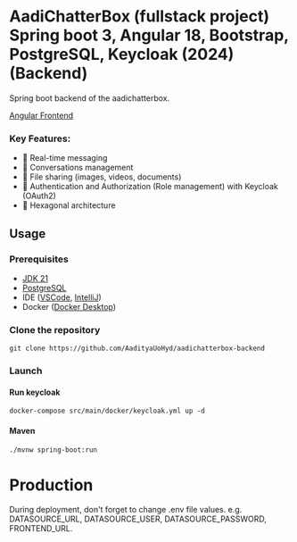 # AadiChatterBox (fullstack project) Spring boot 3, Angular 18, Bootstrap, PostgreSQL, Keycloak (2024) (Backend)

Spring boot backend of the aadichatterbox.

[Angular Frontend](https://github.com/AadityaUoHyd/aadichatterbox-frontend)

### Key Features:
- 💬 Real-time messaging
- 👥 Conversations management
- 📁 File sharing (images, videos, documents)
- 🔐 Authentication and Authorization (Role management) with Keycloak (OAuth2)
- 🏢 Hexagonal architecture

## Usage
### Prerequisites
- [JDK 21](https://adoptium.net/temurin/releases/)
- [PostgreSQL](https://www.postgresql.org/download/)
- IDE ([VSCode](https://code.visualstudio.com/download), [IntelliJ](https://www.jetbrains.com/idea/download/))
- Docker ([Docker Desktop](https://docs.docker.com/engine/install/))

### Clone the repository
``git clone https://github.com/AadityaUoHyd/aadichatterbox-backend``

### Launch

#### Run keycloak
``docker-compose src/main/docker/keycloak.yml up -d``

#### Maven
``./mvnw spring-boot:run``

# Production
During deployment, don't forget to change .env file values. e.g. DATASOURCE_URL, DATASOURCE_USER, DATASOURCE_PASSWORD, FRONTEND_URL.